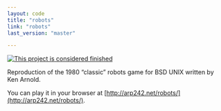 ```yaml
---
layout: code
title: "robots"
link: "robots"
last_version: "master"

---
```


[![This project is considered finished](https://img.shields.io/badge/Status-finished-green.svg)](https://arp242.net/status/finished)

Reproduction of the 1980 “classic” robots game for BSD UNIX written by Ken
Arnold.

You can play it in your browser at
[http://arp242.net/robots/](http://arp242.net/robots/).

